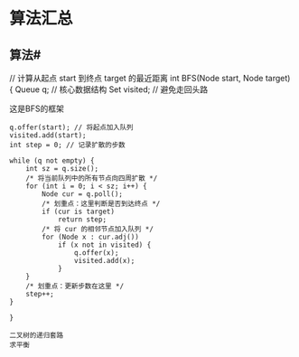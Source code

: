 # 算法汇总

## 算法\#

// 计算从起点 start 到终点 target 的最近距离 int BFS\(Node start, Node target\) { Queue q; // 核心数据结构 Set visited; // 避免走回头路

这是BFS的框架

```text
q.offer(start); // 将起点加入队列
visited.add(start);
int step = 0; // 记录扩散的步数

while (q not empty) {
    int sz = q.size();
    /* 将当前队列中的所有节点向四周扩散 */
    for (int i = 0; i < sz; i++) {
        Node cur = q.poll();
        /* 划重点：这里判断是否到达终点 */
        if (cur is target)
            return step;
        /* 将 cur 的相邻节点加入队列 */
        for (Node x : cur.adj())
            if (x not in visited) {
                q.offer(x);
                visited.add(x);
            }
    }
    /* 划重点：更新步数在这里 */
    step++;
}

}
```

```text
二叉树的递归套路
求平衡 
```

